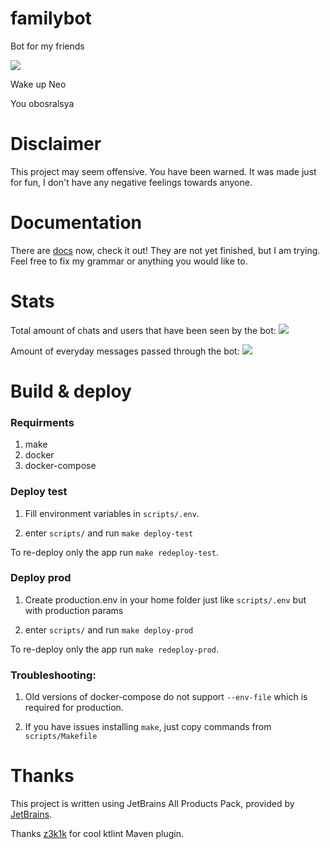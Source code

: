 # familybot

Bot for my friends

![](https://storozhenko.dev/images/jesus_final-min.jpg)

Wake up Neo

You obosralsya

# Disclaimer

This project may seem offensive. You have been warned. It was made just for fun, I don't have any negative feelings
towards anyone.

# Documentation

There are [docs](./DOCUMENTATION.md) now, check it out! They are not yet finished, but I am trying. Feel free to fix my
grammar or anything you would like to.

# Stats

Total amount of chats and users that have been seen by the bot:
![](https://storozhenko.dev/images/stats1.png)

Amount of everyday messages passed through the bot:
![](https://storozhenko.dev/images/stats2.png)

# Build & deploy

### Requirments

1. make
2. docker
3. docker-compose

### Deploy test

1. Fill environment variables in `scripts/.env`.

2. enter `scripts/` and run `make deploy-test`

To re-deploy only the app run `make redeploy-test`.

### Deploy prod

1. Create production.env in your home folder just like `scripts/.env` but with production params

2. enter `scripts/` and run `make deploy-prod`

To re-deploy only the app run `make redeploy-prod`.

### Troubleshooting:

1. Old versions of docker-compose do not support `--env-file` which is required for production.

3. If you have issues installing `make`, just copy commands from `scripts/Makefile`

# Thanks

This project is written using JetBrains All Products Pack, provided
by [JetBrains](https://www.jetbrains.com/?from=familybot).

Thanks [z3k1k](https://github.com/z3d1k) for cool ktlint Maven plugin.
